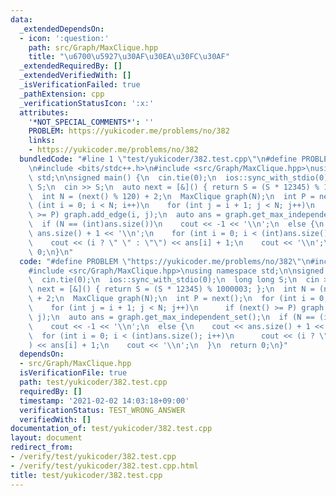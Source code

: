 ```yaml
---
data:
  _extendedDependsOn:
  - icon: ':question:'
    path: src/Graph/MaxClique.hpp
    title: "\u6700\u5927\u30AF\u30EA\u30FC\u30AF"
  _extendedRequiredBy: []
  _extendedVerifiedWith: []
  _isVerificationFailed: true
  _pathExtension: cpp
  _verificationStatusIcon: ':x:'
  attributes:
    '*NOT_SPECIAL_COMMENTS*': ''
    PROBLEM: https://yukicoder.me/problems/no/382
    links:
    - https://yukicoder.me/problems/no/382
  bundledCode: "#line 1 \"test/yukicoder/382.test.cpp\"\n#define PROBLEM \"https://yukicoder.me/problems/no/382\"\
    \n#include <bits/stdc++.h>\n#include <src/Graph/MaxClique.hpp>\nusing namespace\
    \ std;\n\nsigned main() {\n  cin.tie(0);\n  ios::sync_with_stdio(0);\n  long long\
    \ S;\n  cin >> S;\n  auto next = [&]() { return S = (S * 12345) % 1000003; };\n\
    \  int N = (next() % 120) + 2;\n  MaxClique graph(N);\n  int P = next();\n  for\
    \ (int i = 0; i < N; i++)\n    for (int j = i + 1; j < N; j++)\n      if (next()\
    \ >= P) graph.add_edge(i, j);\n  auto ans = graph.get_max_independent_set();\n\
    \  if (N == (int)ans.size())\n    cout << -1 << '\\n';\n  else {\n    cout <<\
    \ ans.size() + 1 << '\\n';\n    for (int i = 0; i < (int)ans.size(); i++)\n  \
    \    cout << (i ? \" \" : \"\") << ans[i] + 1;\n    cout << '\\n';\n  }\n  return\
    \ 0;\n}\n"
  code: "#define PROBLEM \"https://yukicoder.me/problems/no/382\"\n#include <bits/stdc++.h>\n\
    #include <src/Graph/MaxClique.hpp>\nusing namespace std;\n\nsigned main() {\n\
    \  cin.tie(0);\n  ios::sync_with_stdio(0);\n  long long S;\n  cin >> S;\n  auto\
    \ next = [&]() { return S = (S * 12345) % 1000003; };\n  int N = (next() % 120)\
    \ + 2;\n  MaxClique graph(N);\n  int P = next();\n  for (int i = 0; i < N; i++)\n\
    \    for (int j = i + 1; j < N; j++)\n      if (next() >= P) graph.add_edge(i,\
    \ j);\n  auto ans = graph.get_max_independent_set();\n  if (N == (int)ans.size())\n\
    \    cout << -1 << '\\n';\n  else {\n    cout << ans.size() + 1 << '\\n';\n  \
    \  for (int i = 0; i < (int)ans.size(); i++)\n      cout << (i ? \" \" : \"\"\
    ) << ans[i] + 1;\n    cout << '\\n';\n  }\n  return 0;\n}"
  dependsOn:
  - src/Graph/MaxClique.hpp
  isVerificationFile: true
  path: test/yukicoder/382.test.cpp
  requiredBy: []
  timestamp: '2021-02-02 14:03:18+09:00'
  verificationStatus: TEST_WRONG_ANSWER
  verifiedWith: []
documentation_of: test/yukicoder/382.test.cpp
layout: document
redirect_from:
- /verify/test/yukicoder/382.test.cpp
- /verify/test/yukicoder/382.test.cpp.html
title: test/yukicoder/382.test.cpp
---
```

